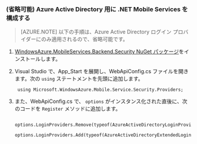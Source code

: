 ﻿### (省略可能) Azure Active Directory 用に .NET Mobile Services を構成する

>[AZURE.NOTE] 以下の手順は、Azure Active Directory ログイン プロバイダーにのみ適用されるので、省略可能です。

1. [WindowsAzure.MobileServices.Backend.Security NuGet パッケージ](https://www.nuget.org/packages/WindowsAzure.MobileServices.Backend.Security)をインストールします。

2. Visual Studio で、App_Start を展開し、WebApiConfig.cs ファイルを開きます。次の  `using` ステートメントを先頭に追加します。

        using Microsoft.WindowsAzure.Mobile.Service.Security.Providers;

3. また、WebApiConfig.cs で、 `options` がインスタンス化された直後に、次のコードを  `Register` メソッドに追加します。

        options.LoginProviders.Remove(typeof(AzureActiveDirectoryLoginProvider));
        options.LoginProviders.Add(typeof(AzureActiveDirectoryExtendedLoginProvider));

<!--HONumber=47-->
